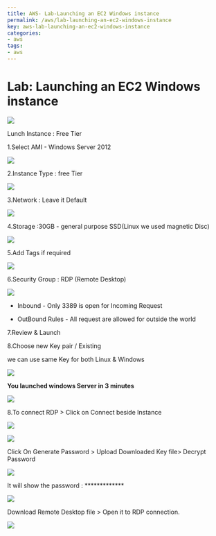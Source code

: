 ```yaml
---
title: AWS- Lab-Launching an EC2 Windows instance
permalink: /aws/lab-launching-an-ec2-windows-instance
key: aws-lab-launching-an-ec2-windows-instance
categories:
- aws
tags:
- aws
---
```


Lab: Launching an EC2 Windows instance
======================================

![](media/2ef68b21ab280e878d09b18218a5bf23.png)

Lunch Instance : Free Tier

1.Select AMI - Windows Server 2012

![](media/275d50d4681ed25bd522bc5493d9d917.png)

2.Instance Type : free Tier

![](media/c2c976ca49e678a2d0d843fd8e5a46fc.png)

3.Network : Leave it Default

![](media/b8441200e92c96f63d4fad94c39c04e6.png)

4.Storage :30GB - general purpose SSD(Linux we used magnetic Disc)

![](media/720dcb86fa63c6b6a2315060144a60d2.png)

5.Add Tags if required

![](media/256d0ad697893d6ab7eb1538ac7ef99b.png)

6.Security Group : RDP (Remote Desktop)

![](media/4b1c4e9d31c45d3efaf9d0161d09764f.png)

-   Inbound - Only 3389 is open for Incoming Request

-   OutBound Rules - All request are allowed for outside the world

7.Review & Launch

8.Choose new Key pair / Existing

we can use same Key for both Linux & Windows

![](media/b7e67017095231e3fe746e3d35c11099.png)

**You launched windows Server in 3 minutes**

![](media/f46515e8ad0f69778eb5df509dbee24e.png)

8.To connect RDP \> Click on Connect beside Instance

![](media/483dd32cb9e5e00d0326bcdb8c5a20d4.png)

![](media/39a5d12a1e408e8858d61bc715c3df86.png)

Click On Generate Password \> Upload Downloaded Key file\> Decrypt Password

![](media/49d83e22d92e7e1bd7dd2455a305b5f6.png)

It will show the password : \*\*\*\*\*\*\*\*\*\*\*\*\*

![](media/961282b3ccfc1fc51790886aa67447ad.png)

Download Remote Desktop file \> Open it to RDP connection.

![](media/d85becf4c3f93d31cd5b27e12ec955fb.png)

